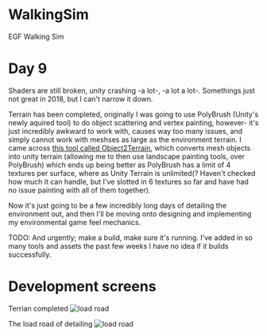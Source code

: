 # WalkingSim
EGF Walking Sim


# Day 9
Shaders are still broken, unity crashing -a lot-, -a lot a lot-. Somethings just not great in 2018, but I can't narrow it down. 

Terrain has been completed, originally I was going to use PolyBrush (Unity's newly aquired tool) to do object scattering and vertex painting, however- it's just incredibly awkward to work with, causes way too many issues, and simply cannot work with meshses as large as the environment terrain. I came across [this tool called Object2Terrain](https://lmhpoly.com/convert-mesh-to-unity-terrain/), which converts mesh objects into unity terrain (allowing me to then use landscape painting tools, over PolyBrush) which ends up being better as PolyBrush has a limit of 4 textures per surface, where as Unity Terrain is unlimited(? Haven't checked how much it can handle, but I've slotted in 6 textures so far and have had no issue painting with all of them together).

Now it's just going to be a few incredibly long days of detailing the environment out, and then I'll be moving onto designing and implementing my environmental game feel mechanics.

TODO:
And urgently; make a build, make sure it's running. I've added in so many tools and assets the past few weeks I have no idea if it builds successfully.

# Development screens

Terrian completed
![load road](https://i.imgur.com/pJBD6OZ.png)

The load road of detailing
![load road](https://i.imgur.com/ukGGjTk.png)


